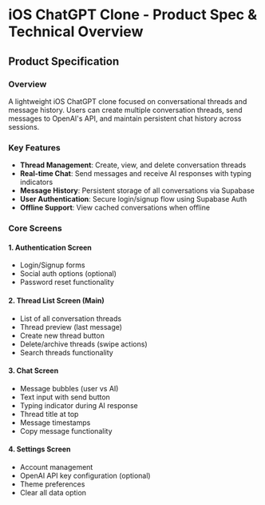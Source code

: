 # iOS ChatGPT Clone - Product Spec & Technical Overview

## Product Specification

### Overview
A lightweight iOS ChatGPT clone focused on conversational threads and message history. Users can create multiple conversation threads, send messages to OpenAI's API, and maintain persistent chat history across sessions.

### Key Features
- **Thread Management**: Create, view, and delete conversation threads
- **Real-time Chat**: Send messages and receive AI responses with typing indicators
- **Message History**: Persistent storage of all conversations via Supabase
- **User Authentication**: Secure login/signup flow using Supabase Auth
- **Offline Support**: View cached conversations when offline

### Core Screens

#### 1. Authentication Screen
- Login/Signup forms
- Social auth options (optional)
- Password reset functionality

#### 2. Thread List Screen (Main)
- List of all conversation threads
- Thread preview (last message)
- Create new thread button
- Delete/archive threads (swipe actions)
- Search threads functionality

#### 3. Chat Screen
- Message bubbles (user vs AI)
- Text input with send button
- Typing indicator during AI response
- Thread title at top
- Message timestamps
- Copy message functionality

#### 4. Settings Screen
- Account management
- OpenAI API key configuration (optional)
- Theme preferences
- Clear all data option
